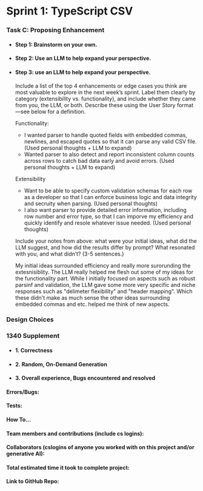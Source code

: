 # Sprint 1: TypeScript CSV

### Task C: Proposing Enhancement

- #### Step 1: Brainstorm on your own.

- #### Step 2: Use an LLM to help expand your perspective.

- #### Step 3: use an LLM to help expand your perspective.

    Include a list of the top 4 enhancements or edge cases you think are most valuable to explore in the next week’s sprint. Label them clearly by category (extensibility vs. functionality), and include whether they came from you, the LLM, or both. Describe these using the User Story format—see below for a definition. 

    Functionality: 
   - I wanted parser to handle quoted fields with embedded commas, newlines, and escaped quotes so that it can parse any valid CSV file.
   (Used personal thoughts + LLM to expand)
   - Wanted parser to also detect and report inconsistent column counts across rows to catch bad data early and avoid errors. 
   (Used personal thoughts + LLM to expand)

   Extensibility
   - Want to be able to specify custom validation schemas for each row as a developer so that I can enforce business logic and data integrity and secruity when parsing.
   (Used personal thoughts)
    - I also want parser to provide detailed error information, including row number and error type, so that I can imporve my efficiency and quickly identify and resole whatever issue needed.
   (Used personal thoughts)


    Include your notes from above: what were your initial ideas, what did the LLM suggest, and how did the results differ by prompt? What resonated with you, and what didn’t? (3-5 sentences.) 

    My initial ideas surrounded efficiency and really more surorunding the extesnisiblity. The LLM really helped me flesh out some of my ideas for the functionality part. While I initially focused on aspects such as robust parsinf and validation, the LLM gave some more very specific and niche responses such as "delimeter flexibility" and "header mapping". Which these didn't make as much sense the other ideas surrounding embedded commas and etc. helped me think of new aspects. 

### Design Choices

### 1340 Supplement

- #### 1. Correctness

- #### 2. Random, On-Demand Generation

- #### 3. Overall experience, Bugs encountered and resolved
#### Errors/Bugs:
#### Tests:
#### How To…

#### Team members and contributions (include cs logins):

#### Collaborators (cslogins of anyone you worked with on this project and/or generative AI):
#### Total estimated time it took to complete project:
#### Link to GitHub Repo:  
